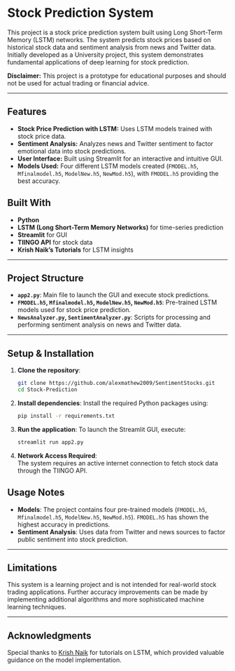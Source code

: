 # Stock Prediction System

This project is a stock price prediction system built using Long Short-Term Memory (LSTM) networks. The system predicts stock prices based on historical stock data and sentiment analysis from news and Twitter data. Initially developed as a University project, this system demonstrates fundamental applications of deep learning for stock prediction.

**Disclaimer:** This project is a prototype for educational purposes and should not be used for actual trading or financial advice.

---

## Features

- **Stock Price Prediction with LSTM:** Uses LSTM models trained with stock price data.
- **Sentiment Analysis:** Analyzes news and Twitter sentiment to factor emotional data into stock predictions.
- **User Interface:** Built using Streamlit for an interactive and intuitive GUI.
- **Models Used:** Four different LSTM models created (`FMODEL.h5`, `Mfinalmodel.h5`, `ModelNew.h5`, `NewMod.h5`), with `FMODEL.h5` providing the best accuracy.

## Built With

- **Python**
- **LSTM (Long Short-Term Memory Networks)** for time-series prediction
- **Streamlit** for GUI
- **TIINGO API** for stock data
- **Krish Naik’s Tutorials** for LSTM insights

---

## Project Structure

- **`app2.py`**: Main file to launch the GUI and execute stock predictions.
- **`FMODEL.h5`, `Mfinalmodel.h5`, `ModelNew.h5`, `NewMod.h5`**: Pre-trained LSTM models used for stock price prediction.
- **`NewsAnalyzer.py`, `SentimentAnalyzer.py`**: Scripts for processing and performing sentiment analysis on news and Twitter data.

---

## Setup & Installation

1. **Clone the repository**:
   ```bash
   git clone https://github.com/alexmathew2009/SentimentStocks.git
   cd Stock-Prediction

2. **Install dependencies**:
   Install the required Python packages using:
   ```bash
   pip install -r requirements.txt
   
3. **Run the application**:
   To launch the Streamlit GUI, execute:
   ```bash
   streamlit run app2.py

4. **Network Access Required**:  
   The system requires an active internet connection to fetch stock data through the TIINGO API.

## Usage Notes

- **Models**: The project contains four pre-trained models (`FMODEL.h5`, `Mfinalmodel.h5`, `ModelNew.h5`, `NewMod.h5`). `FMODEL.h5` has shown the highest accuracy in predictions.
- **Sentiment Analysis**: Uses data from Twitter and news sources to factor public sentiment into stock prediction.

---

## Limitations

This system is a learning project and is not intended for real-world stock trading applications. Further accuracy improvements can be made by implementing additional algorithms and more sophisticated machine learning techniques.

---

## Acknowledgments

Special thanks to [Krish Naik](https://www.youtube.com/user/krishnaik06) for tutorials on LSTM, which provided valuable guidance on the model implementation.

